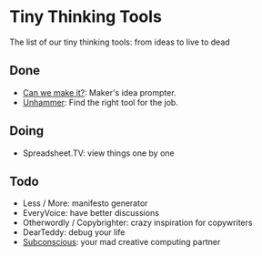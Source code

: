 # Tiny Thinking Tools
The list of our tiny thinking tools: from ideas to live to dead

## Done

* [Can we make it?](http://canwemake.it): Maker's idea prompter.
* [Unhammer](http://unhammer.co): Find the right tool for the job.

## Doing

* Spreadsheet.TV: view things one by one

## Todo

* Less / More: manifesto generator
* EveryVoice: have better discussions
* Otherwordly / Copybrighter: crazy inspiration for copywriters
* DearTeddy: debug your life
* [Subconscious](https://github.com/GeorgeStrakhov/subconscious): your mad creative computing partner
